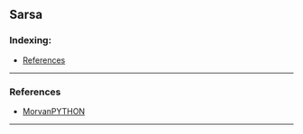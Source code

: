 ## Sarsa

### Indexing:
- [References](#References)

---
### References
- [MorvanPYTHON](https://morvanzhou.github.io/tutorials/machine-learning/reinforcement-learning/3-1-A-sarsa/)
---
